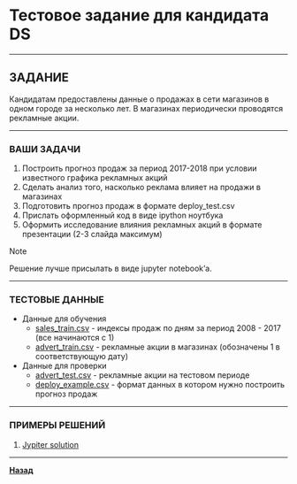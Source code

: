 # Тестовое задание для кандидата DS

***

## ЗАДАНИЕ

Кандидатам предоставлены данные о продажах в сети магазинов в одном городе за несколько лет. В магазинах периодически проводятся рекламные акции. 

***

### ВАШИ ЗАДАЧИ

1. Построить прогноз продаж за период 2017-2018 при условии известного графика рекламных акций
2. Сделать анализ того, насколько реклама влияет на продажи в магазинах
3. Подготовить прогноз продаж в формате deploy_test.csv
4. Прислать оформленный код в виде ipython ноутбука
5. Оформить исследование влияния рекламных акций в формате презентации (2-3 слайда максимум)  

> [!NOTE] 
> Решение лучше присылать в виде jupyter notebook’а.

***

### ТЕСТОВЫЕ ДАННЫЕ

- Данные для обучения
	- [sales_train.csv](/assets/sales_train.csv) - индексы продаж по дням за период 2008 - 2017 (все начинаются с 1)
	- [advert_train.csv](/assets/advert_train.csv) - рекламные акции в магазинах (обозначены 1 в соответствующую дату)
- Данные для проверки
	- [advert_test.csv](/assets/advert_test.csv) - рекламные акции на тестовом периоде
	- [deploy_example.csv](/assets/deploy_example.csv) - формат данных в котором нужно построить прогноз продаж

***

### ПРИМЕРЫ РЕШЕНИЙ

1. [Jypiter solution](/assets/solution_2.ipynb)
***

**[Назад](/ml/README.md)**